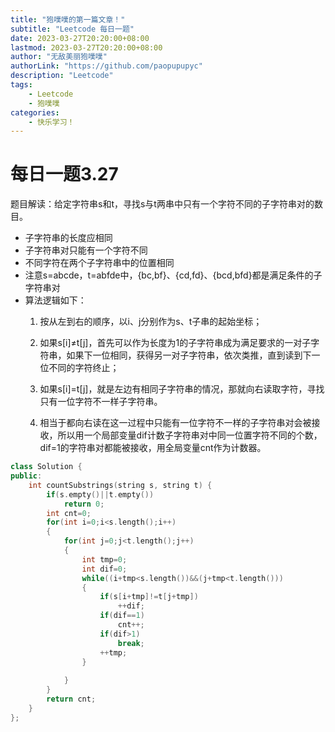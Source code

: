 ```yaml
---
title: "狍噗噗的第一篇文章！"
subtitle: "Leetcode 每日一题"
date: 2023-03-27T20:20:00+08:00
lastmod: 2023-03-27T20:20:00+08:00
author: "无敌美丽狍噗噗"
authorLink: "https://github.com/paopupupyc"
description: "Leetcode"
tags: 
    - Leetcode  
    - 狍噗噗
categories: 
    - 快乐学习！
---
```

# 每日一题3.27

题目解读：给定字符串s和t，寻找s与t两串中只有一个字符不同的子字符串对的数目。

- 子字符串的长度应相同
- 子字符串对只能有一个字符不同
- 不同字符在两个子字符串中的位置相同
- 注意s=abcde，t=abfde中，{bc,bf}、{cd,fd}、{bcd,bfd}都是满足条件的子字符串对
- 算法逻辑如下：
  1. 按从左到右的顺序，以i、j分别作为s、t子串的起始坐标；
  
  2. 如果s[i]$\neq$t[j]，首先可以作为长度为1的子字符串成为满足要求的一对子字符串，如果下一位相同，获得另一对子字符串，依次类推，直到读到下一位不同的字符终止；
  
  3. 如果s[i]$=$t[j]，就是左边有相同子字符串的情况，那就向右读取字符，寻找只有一位字符不一样子字符串。
  
  4. 相当于都向右读在这一过程中只能有一位字符不一样的子字符串对会被接收，所以用一个局部变量dif计数子字符串对中同一位置字符不同的个数，dif=1的字符串对都能被接收，用全局变量cnt作为计数器。
  
```c++
class Solution {
public:
    int countSubstrings(string s, string t) {
        if(s.empty()||t.empty())
            return 0;
        int cnt=0;
        for(int i=0;i<s.length();i++)
        {
            for(int j=0;j<t.length();j++)
            {
                int tmp=0;
                int dif=0;
                while((i+tmp<s.length())&&(j+tmp<t.length()))
                {
                    if(s[i+tmp]!=t[j+tmp])
                        ++dif;
                    if(dif==1)
                        cnt++;
                    if(dif>1)
                        break;
                    ++tmp;
                }
                
            }
        }
        return cnt;
    }
};
```



